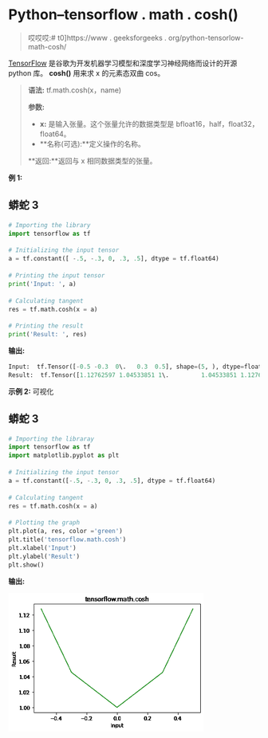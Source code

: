 # Python–tensorflow . math . cosh()

> 哎哎哎:# t0]https://www . geeksforgeeks . org/python-tensorlow-math-cosh/

[TensorFlow](https://www.geeksforgeeks.org/introduction-to-tensorflow/) 是谷歌为开发机器学习模型和深度学习神经网络而设计的开源 python 库。
**cosh()** 用来求 x 的元素态双曲 cos。

> **语法:** tf.math.cosh(x，name)
> 
> **参数:**
> 
> *   **x:** 是输入张量。这个张量允许的数据类型是 bfloat16，half，float32，float64。
> *   **名称(可选):**定义操作的名称。
>     
> 
> **返回:**返回与 x 相同数据类型的张量。

**例 1:**

## 蟒蛇 3

```py
# Importing the library
import tensorflow as tf

# Initializing the input tensor
a = tf.constant([ -.5, -.3, 0, .3, .5], dtype = tf.float64)

# Printing the input tensor
print('Input: ', a)

# Calculating tangent
res = tf.math.cosh(x = a)

# Printing the result
print('Result: ', res)
```

**输出:**

```py
Input:  tf.Tensor([-0.5 -0.3  0\.   0.3  0.5], shape=(5, ), dtype=float64)
Result:  tf.Tensor([1.12762597 1.04533851 1\.         1.04533851 1.12762597], shape=(5, ), dtype=float64)

```

**示例 2:** 可视化

## 蟒蛇 3

```py
# Importing the libraray
import tensorflow as tf
import matplotlib.pyplot as plt

# Initializing the input tensor
a = tf.constant([-.5, -.3, 0, .3, .5], dtype = tf.float64)

# Calculating tangent
res = tf.math.cosh(x = a)

# Plotting the graph
plt.plot(a, res, color ='green')
plt.title('tensorflow.math.cosh')
plt.xlabel('Input')
plt.ylabel('Result')
plt.show()
```

**输出:**

![](img/add48349bb1de2cb9f7d6fea3db039fc.png)